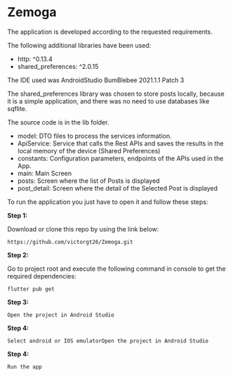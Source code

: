 # Zemoga

The application is developed according to the requested requirements.

The following additional libraries have been used:
* http: ^0.13.4
* shared_preferences: ^2.0.15

The IDE used was AndroidStudio BumBlebee 2021.1.1 Patch 3

The shared_preferences library was chosen to store posts locally, because it is a simple application, and there was no need to use databases like sqflite.

The source code is in the lib folder.
* model: DTO files to process the services information.
* ApiService: Service that calls the Rest APIs and saves the results in the local memory of the device (Shared Preferences)
* constants: Configuration parameters, endpoints of the APIs used in the App.
* main: Main Screen
* posts: Screen where the list of Posts is displayed
* post_detail: Screen where the detail of the Selected Post is displayed

To run the application you just have to open it and follow these steps:

**Step 1:**

Download or clone this repo by using the link below:

```
https://github.com/victorgt26/Zemoga.git
```

**Step 2:**

Go to project root and execute the following command in console to get the required dependencies:

```
flutter pub get
```

**Step 3:**

```
Open the project in Android Studio
```

**Step 4:**

```
Select android or IOS emulatorOpen the project in Android Studio
```

**Step 4:**

```
Run the app
```
